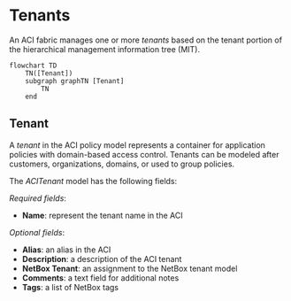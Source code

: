 # Tenants

An ACI fabric manages one or more *tenants* based on the tenant portion of the hierarchical management information tree (MIT).

```mermaid
flowchart TD
    TN([Tenant])
    subgraph graphTN [Tenant]
        TN
    end
```

## Tenant

A *tenant* in the ACI policy model represents a container for application policies with domain-based access control. Tenants can be modeled after customers, organizations, domains, or used to group policies.

The *ACITenant* model has the following fields:

*Required fields*:

- **Name**: represent the tenant name in the ACI

*Optional fields*:

- **Alias**: an alias in the ACI
- **Description**: a description of the ACI tenant
- **NetBox Tenant**: an assignment to the NetBox tenant model
- **Comments**: a text field for additional notes
- **Tags**: a list of NetBox tags
